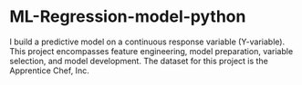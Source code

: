 # ML-Regression-model-python

I build a predictive model on a continuous response variable (Y-variable). 
This project encompasses feature engineering, model preparation, variable selection, and model development. 
The dataset for this project is the Apprentice Chef, Inc. 
